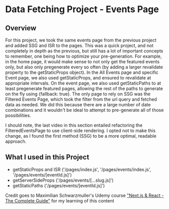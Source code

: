 # Data Fetching Project - Events Page

## Overview

For this project, we took the same events page from the previous project and added SSG and ISR to the pages. This was a quick project, and not completely in depth as the previous, but still has a lot of important concepts to remember, one being how to optimize your pre-generation. For example, in the home page, it would make sense to not only get the featured events only, but also only pregenerate every so often (by adding a larger revalidate property to the getStaticProps object). In the All Events page and specific Event page, we also used getStaticProps, and ensured to revalidate at appropriate intervals. On the event page, we also used getStaticPaths to at least pregenerate featured pages, allowing the rest of the paths to generate on the fly using {fallback: true}. The only page to rely on SSG was the Filtered Events Page, which took the filter from the url query and fetched data as needed. We did this because there are a large number of date combinations and it wouldn't be ideal to attempt to pre-generate all of those possibilities.

I should note, the last video in this section entailed refactoring the FilteredEventsPage to use client-side rendering. I opted not to make this change, as I found the first method (SSG) to be a more optimal, readable approach.

## What I used in this Project

- getStaticProps and ISR ('/pages/index.js', '/pages/events/index.js', '/pages/events/[eventId.js]')
- getServerSideProps ('/pages/events/[...slug.js]')
- getStaticPaths ('/pages/events/[eventId.js]')

Credit goes to Maximilian Schwarzmuller's Udemy course ["Next.js & React - The Complete Guide"](https://www.udemy.com/share/104coM3@pGgssWaMY2gLx2vIPm8UH0E0NBGERwYVmvjCTz5Yc_5r_jDYCgQYGcCFTkIUDClHbA==/) for my learning of this content
